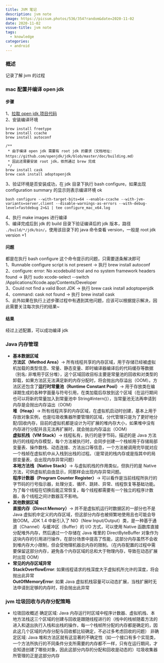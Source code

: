 ```yaml
---
title: JVM 笔记
description: jvm note
image: https://picsum.photos/536/354?random&date=2020-11-02
date: 2020-11-02
vssue-title: jvm note
tags:
  - knowledge
categories:
  - android
---
```


### 概述
记录了解 jvm 的过程

### mac 配置并编译 open jdk
#### 步骤
1、[拉取 open jdk 项目代码](https://github.com/openjdk/jdk)<br/>
2、安装编译环境
```
brew install freetype
brew install ccache
brew install autoconf

/**
 * 由于编译 open jdk 需要有 root jdk 的要求（文档地址: https://github.com/openjdk/jdk/blob/master/doc/building.md）
 * 因此还需要安装 root jdk，依然通过 brew 完成
 */
brew install cask
brew cask install adoptopenjdk
```
3、验证环境是否安装成功，在 jdk 目录下执行 bash configure，如果出现 configuration summary 的显示则表示编译环境 ok
```
bash configure --with-target-bits=64 --enable-ccache --with-jvm-variants=server,client --disable-warnings-as-errors --with-debug-level=fastdebug 2>&1 | tee configure_mac_x64.log
```
4、执行 make images 进行编译<br/>
5、编译完成后到 jdk 的 build 目录下验证编译后的 jdk 版本，路径 `./build/*/jdk/bin/`，使用该目录下的 java 命令查看 version，一般是 root jdk version +1
#### 问题
都是在执行 bash configure 这个命令提示的问题，只需要逐条解决即可<br/>
1、Runnable configure script is not present -> 执行 brew install autoconf<br/>
2、configure: error: No xcodebuild tool and no system framework headers found -> 执行 sudo xcode-select --switch /Applications/Xcode.app/Contents/Developer<br/>
3、Could not find a valid Boot JDK -> 执行 brew cask install adoptopenjdk<br/>
4、command: cask not found -> 执行 brew install cask<br/>
5、此外如果在执行上述步骤过程中有遇到其他问题，应该可以根据提示解决，因此需要关注每次执行的结果~<br/>
#### 结果
经过上述配置，可以成功编译 jdk

### Java 内存管理
- **基本数据区域**<br/>
**方法区（Method Area）**-> 所有线程共享的内存区域，用于存储已经被虚拟机加载的类型信息、常量、静态变量、即时编译器编译后的代码缓存等数据（别名: 非堆用于区分堆），这个区域回收目标主要是常量池的回收和对类型的卸载，如果方法区无法满足新的内存分配时，将会抛出内存溢出（OOM）。方法区还包含了**运行时常量池（Runtime Constant Pool）**-> 用于存放类在编译期生成的各种字面量与符号引用，在类加载后存放到这个区域（在运行期间也可以将新的常量加入到常量池中 String#intern()），当常量池无法再申请到内存是会抛出内存溢出（OOM）<br/>
**堆（Heap）**-> 所有线程共享的内存区域，在虚拟机启动时创建，基本上用于存放对象实例，也是垃圾收集器所要管理的区域，分代管理只是为了更好地分配/回收内存，目前的虚拟机都是设计为可扩展的堆内存大小，如果堆中没有内存进行分配并且无法再扩展时，就会抛出内存溢出（OOM）<br/>
**虚拟机栈（VM Stack）**-> 线程私有，执行的是字节码，描述的是 Java 方法执行的线程内存模型，每个方法被执行时，会同步创建一个栈帧用于存储局部变量表、操作数栈、动态连接、方法出口等信息，一个方法被调用完毕就对应一个栈帧在虚拟机中从入栈到出栈的过程。（是常说的栈内存或是指其中的局部变量表，会出现内存异常问题）<br/>
**本地方法栈（Native Stack）**-> 与虚拟机栈的作用类似，但执行的是 Native 方法，可供虚拟机自由显示，同那样会出现内存异常问题。<br/>
**程序计数器（Program Counter Register）**-> 可以看作是当前线程所执行的字节码的行号指示器，处理分支、循环、跳转、异常、线程恢复等基础功能。为了每个线程在切换后能正常恢复，每个线程都需要有一个独立的程序计数器，各个线程之间计数器互不影响。<br/>
- **其他数据区域**<br/>
**直接内存（Direct Memory）**-> 并不是虚拟机运行时数据区的一部分也不是 Java 虚拟机中定义的内存区域，但这部分内存也被频繁地使用且也可能会导致OOM。JDK 1.4 中新引入了 NIO（New Input/Output）类，是一种基于通道（Channel）与缓冲区（Buffer）的 I/O 方式，可以使用 Native 函数库直接分配堆外内存，然后通过一个存储在 Java 堆里的 DirectByteBuffer 对象作为这块内存的引用进行操作，在部分场景中提高了性能，这部分内存虽然不会收到堆内存大小限制，但会受物理机器总内存的限制。（在内存配置的过程中需要保留这部分内存，避免各个内存区域的总和大于物理内存，导致在动态扩展时出现 OOM）<br/>
- **常见的内存区域异常**<br/>
**StackOverflowError**: 如果线程请求的栈深度大于虚拟机所允许的深度，将会抛出此异常<br/>
**OutOfMemoryError**: 如果 Java 虚拟机栈容量可以动态扩展，当栈扩展时无法申请到足够的内存时，将会抛出此异常

### jvm 垃圾回收与内存分配策略
- 垃圾回收概述
确定区域: Java 内存运行时区域中程序计数器、虚拟机栈、本地方法栈这三个区域的创建与回收是跟随线程进行的（栈中的栈帧随着方法的进入和退出执行入栈和出栈的操作，每一个栈帧所分配的内存都是确定的，因此这几个区域的内存分配与回收都比较确定，不必过多考虑回收的问题）
非确定区域: Java 堆和方法区就有这显著的不确定性（如一个接口有多个实现类，一个方法所执行的不同条件分支所需要的内存都不一样，只有在运行期间，才会知道创建了哪些对象，因此这部分内存的分配和回收是动态的）垃圾收集器所管理的正是这部分内存










